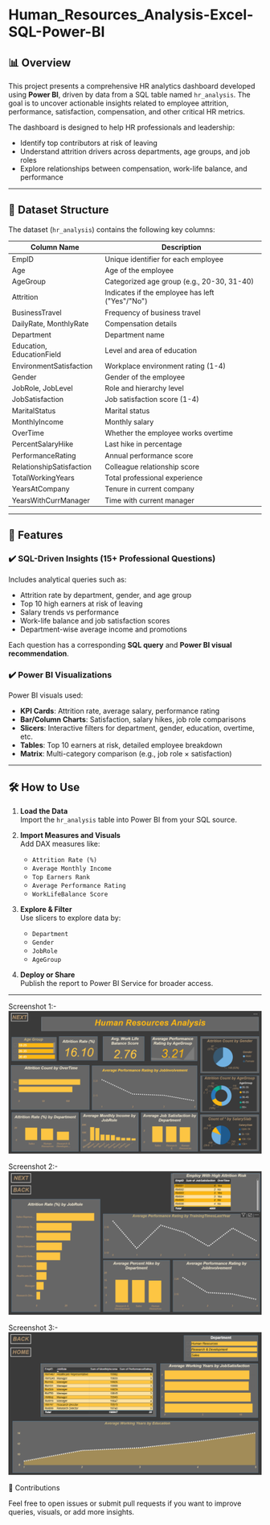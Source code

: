 # Human_Resources_Analysis-Excel-SQL-Power-BI

## 📊 Overview
This project presents a comprehensive HR analytics dashboard developed using **Power BI**, driven by data from a SQL table named `hr_analysis`. The goal is to uncover actionable insights related to employee attrition, performance, satisfaction, compensation, and other critical HR metrics.

The dashboard is designed to help HR professionals and leadership:
- Identify top contributors at risk of leaving
- Understand attrition drivers across departments, age groups, and job roles
- Explore relationships between compensation, work-life balance, and performance

---

## 🧩 Dataset Structure

The dataset (`hr_analysis`) contains the following key columns:

| Column Name                 | Description                                      |
|----------------------------|--------------------------------------------------|
| EmpID                      | Unique identifier for each employee             |
| Age                        | Age of the employee                             |
| AgeGroup                   | Categorized age group (e.g., 20-30, 31-40)       |
| Attrition                  | Indicates if the employee has left ("Yes"/"No") |
| BusinessTravel             | Frequency of business travel                    |
| DailyRate, MonthlyRate     | Compensation details                            |
| Department                 | Department name                                 |
| Education, EducationField  | Level and area of education                     |
| EnvironmentSatisfaction    | Workplace environment rating (1-4)              |
| Gender                     | Gender of the employee                          |
| JobRole, JobLevel          | Role and hierarchy level                        |
| JobSatisfaction            | Job satisfaction score (1-4)                    |
| MaritalStatus              | Marital status                                  |
| MonthlyIncome              | Monthly salary                                  |
| OverTime                   | Whether the employee works overtime             |
| PercentSalaryHike          | Last hike in percentage                         |
| PerformanceRating          | Annual performance score                        |
| RelationshipSatisfaction   | Colleague relationship score                    |
| TotalWorkingYears          | Total professional experience                   |
| YearsAtCompany             | Tenure in current company                       |
| YearsWithCurrManager       | Time with current manager                       |

---

## 🚀 Features

### ✔️ SQL-Driven Insights (15+ Professional Questions)
Includes analytical queries such as:
- Attrition rate by department, gender, and age group
- Top 10 high earners at risk of leaving
- Salary trends vs performance
- Work-life balance and job satisfaction scores
- Department-wise average income and promotions

Each question has a corresponding **SQL query** and **Power BI visual recommendation**.

### ✔️ Power BI Visualizations
Power BI visuals used:
- **KPI Cards**: Attrition rate, average salary, performance rating
- **Bar/Column Charts**: Satisfaction, salary hikes, job role comparisons
- **Slicers**: Interactive filters for department, gender, education, overtime, etc.
- **Tables**: Top 10 earners at risk, detailed employee breakdown
- **Matrix**: Multi-category comparison (e.g., job role × satisfaction)

---

## 🛠️ How to Use

1. **Load the Data**  
   Import the `hr_analysis` table into Power BI from your SQL source.

2. **Import Measures and Visuals**  
   Add DAX measures like:
   - `Attrition Rate (%)`
   - `Average Monthly Income`
   - `Top Earners Rank`
   - `Average Performance Rating`
   - `WorkLifeBalance Score`

3. **Explore & Filter**  
   Use slicers to explore data by:
   - `Department`
   - `Gender`
   - `JobRole`
   - `AgeGroup`

4. **Deploy or Share**  
   Publish the report to Power BI Service for broader access.

---

Screenshot 1:-
![image alt](https://github.com/Vikas-Sajwan/Human_Resources_Analysis-Excel-SQL-Power-BI/blob/eb6193fb91a99f340afca900a42441ea027f1d27/Screenshot%201.png)

Screenshot 2:-
![image alt](https://github.com/Vikas-Sajwan/Human_Resources_Analysis-Excel-SQL-Power-BI/blob/fbe67fe254011b93116f3a4df516a9e27717e279/Screenshot%202.png)

Screenshot 3:-
![image alt](https://github.com/Vikas-Sajwan/Human_Resources_Analysis-Excel-SQL-Power-BI/blob/ea8d0f8b841bb5a5066100fc10040e73a62117fe/Screenshot%203.png)


🤝 Contributions

Feel free to open issues or submit pull requests if you want to improve queries, visuals, or add more insights.

